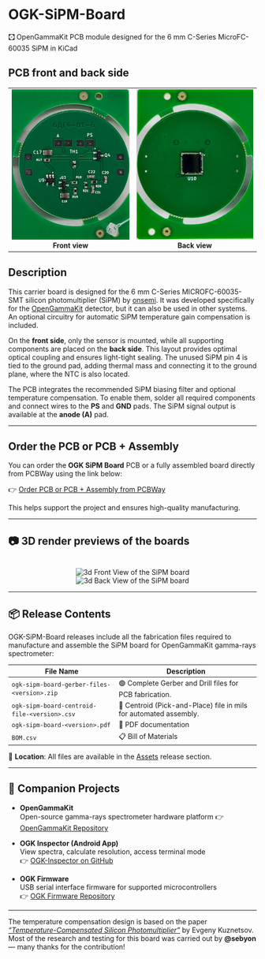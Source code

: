 # OGK-SiPM-Board
🖸 OpenGammaKit PCB module designed for the 6 mm C-Series MicroFC-60035 SiPM in KiCad

## PCB front and back side

<table>
  <tr>
    <td align="center">
      <img src="docs/pcb-view-f.jpg" alt="Front View of the SiPM board" title="Front View" width="500px">
      <br><b>Front view</b>
    </td>
    <td align="center">
      <img src="docs/pcb-view-b.jpg" alt="Back View of the SiPM board" title="Back View" width="500px">
      <br><b>Back view</b>
    </td>
  </tr>
</table>

## Description

This carrier board is designed for the 6 mm C-Series MICROFC-60035-SMT silicon photomultiplier (SiPM) by [onsemi](https://www.onsemi.com/pdf/datasheet/microc-series-d.pdf). It was developed specifically for the [OpenGammaKit](https://github.com/vikulin/OpenGammaKit/) detector, but it can also be used in other systems. An optional circuitry for automatic SiPM temperature gain compensation is included.

On the **front side**, only the sensor is mounted, while all supporting components are placed on the **back side**. This layout provides optimal optical coupling and ensures light-tight sealing. The unused SiPM pin 4 is tied to the ground pad, adding thermal mass and connecting it to the ground plane, where the NTC is also located.

The PCB integrates the recommended SiPM biasing filter and optional temperature compensation. To enable them, solder all required components and connect wires to the **PS** and **GND** pads. The SiPM signal output is available at the **anode (A)** pad.

---

## Order the PCB or PCB + Assembly

You can order the **OGK SiPM Board** PCB or a fully assembled board directly from PCBWay using the link below:

👉 [Order PCB or PCB + Assembly from PCBWay](https://www.pcbway.com/project/shareproject/OpenGammaKit_SiPM_Board_a366bfd7.html)

This helps support the project and ensures high-quality manufacturing.

---

## 📷 3D render previews of the boards

<p align="center">
  <br>
  <img alt="3d Front View of the SiPM board" title="3d Front View of the SiPM board" width="800px" 
    src="https://github.com/vikulin/OGK-SiPM-Board/releases/latest/download/pcb-3dview-latest-f.png">
  <br>
  <img alt="3d Back View of the SiPM board" title="3d Back View of the SiPM board" width="800px" 
  src="https://github.com/vikulin/OGK-SiPM-Board/releases/latest/download/pcb-3dview-latest-b.png">
</p>

---

## 📦 Release Contents

OGK-SiPM-Board releases include all the fabrication files required to manufacture and assemble the SiPM board for OpenGammaKit gamma-rays spectrometer:

| File Name                                     | Description                                                                |
| --------------------------------------------- | -------------------------------------------------------------------------- |
| `ogk-sipm-board-gerber-files-<version>.zip`   | 🟢 Complete Gerber and Drill files for PCB fabrication.                    |
| `ogk-sipm-board-centroid-file-<version>.csv`  | 📍 Centroid (Pick-and-Place) file in mils for automated assembly.          |
| `ogk-sipm-board-<version>.pdf`                | 📄 PDF documentation                                                       |
| `BOM.csv`                                     | 📋 Bill of Materials                                                       |

📁 **Location**: All files are available in the [Assets](https://github.com/vikulin/OGK-SiPM-Board/releases) release section.

---

## 🧠 Companion Projects

- **OpenGammaKit**  
  Open-source gamma-rays spectrometer hardware platform 
  👉 [OpenGammaKit Repository](https://github.com/vikulin/OpenGammaKit)

- **OGK Inspector (Android App)**  
  View spectra, calculate resolution, access terminal mode  
  👉 [OGK-Inspector on GitHub](https://github.com/vikulin/OGK-Inspector)

- **OGK Firmware**  
  USB serial interface firmware for supported microcontrollers  
  👉 [OGK Firmware Repository](https://github.com/vikulin/OGK-Firmware)

---
The temperature compensation design is based on the paper *[“Temperature-Compensated Silicon Photomultiplier”](https://doi.org/10.1016/j.nima.2017.11.060)* by Evgeny Kuznetsov. Most of the research and testing for this board was carried out by **@sebyon** — many thanks for the contribution!
